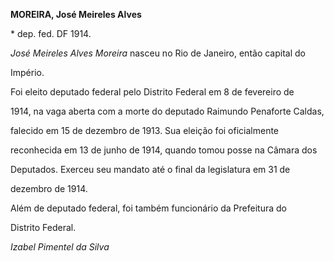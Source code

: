 **MOREIRA, José Meireles Alves**



\* dep. fed. DF 1914.



*José Meireles Alves Moreira* nasceu no Rio de Janeiro, então capital do

Império.



Foi eleito deputado federal pelo Distrito Federal em 8 de fevereiro de

1914, na vaga aberta com a morte do deputado Raimundo Penaforte Caldas,

falecido em 15 de dezembro de 1913. Sua eleição foi oficialmente

reconhecida em 13 de junho de 1914, quando tomou posse na Câmara dos

Deputados. Exerceu seu mandato até o final da legislatura em 31 de

dezembro de 1914.



Além de deputado federal, foi também funcionário da Prefeitura do

Distrito Federal.



*Izabel Pimentel da Silva*



